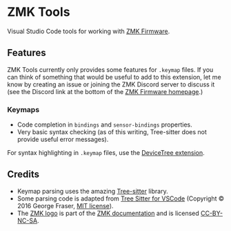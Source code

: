 # ZMK Tools

Visual Studio Code tools for working with [ZMK Firmware](https://zmkfirmware.dev/).

## Features

ZMK Tools currently only provides some features for `.keymap` files. If you can
think of something that would be useful to add to this extension, let me know
by creating an issue or joining the ZMK Discord server to discuss it (see the
Discord link at the bottom of the [ZMK Firmware homepage](https://zmkfirmware.dev/).)

### Keymaps

-   Code completion in `bindings` and `sensor-bindings` properties.
-   Very basic syntax checking (as of this writing, Tree-sitter does not provide useful error messages).

For syntax highlighting in `.keymap` files, use the [DeviceTree extension](https://marketplace.visualstudio.com/items?itemName=plorefice.devicetree).

## Credits

-   Keymap parsing uses the amazing [Tree-sitter](https://tree-sitter.github.io/tree-sitter/) library.
-   Some parsing code is adapted from [Tree Sitter for VSCode](https://github.com/georgewfraser/vscode-tree-sitter)
    (Copyright &copy; 2016 George Fraser, [MIT license](https://github.com/georgewfraser/vscode-tree-sitter/blob/master/LICENSE.md)).
-   The [ZMK logo](https://github.com/zmkfirmware/zmk/blob/main/docs/static/img/zmk_logo.svg)
    is part of the [ZMK documentation](https://github.com/zmkfirmware/zmk/tree/main/docs)
    and is licensed [CC-BY-NC-SA](http://creativecommons.org/licenses/by-nc-sa/4.0/).
